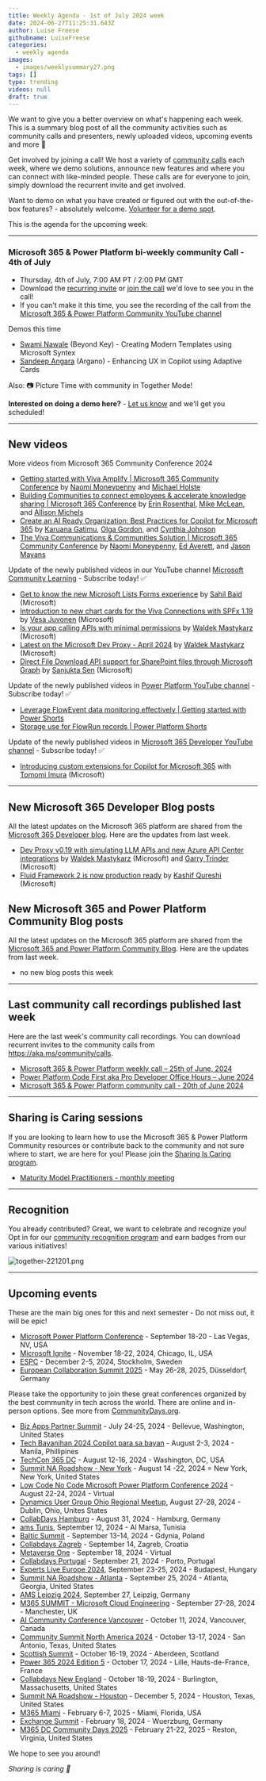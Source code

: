 ```yaml
---
title: Weekly Agenda - 1st of July 2024 week
date: 2024-06-27T11:25:31.643Z
author: Luise Freese
githubname: LuiseFreese
categories:
  - weekly agenda
images:
  - images/weeklysummary27.png
tags: []
type: trending
videos: null
draft: true
---
```


We want to give you a better overview on what's happening each week. This is a summary blog post of all the community activities such as community calls and presenters, newly uploaded videos, upcoming events and more 🚀 

Get involved by joining a call! We host a variety of [community calls](https://aka.ms/community/calls) each week, where we demo solutions, announce new features and where you can connect with like-minded people. These calls are for everyone to join, simply download the recurrent invite and get involved. 

Want to demo on what you have created or figured out with the out-of-the-box features? - absolutely welcome. [Volunteer for a demo spot](https://aka.ms/community/request/demo).

This is the agenda for the upcoming week:

---

### Microsoft 365 & Power Platform bi-weekly community Call - 4th of July

* Thursday, 4th of July, 7:00 AM PT / 2:00 PM GMT
* Download the [recurring invite](https://aka.ms/spdev-sig-call) or [join the call](https://aka.ms/spdev-sig-call-join) we'd love to see you in the call!
* If you can't make it this time, you see the recording of the call from the [Microsoft 365 & Power Platform Community YouTube channel](https://www.youtube.com/watch?v=gAqUr9wa2_0&list=PLR9nK3mnD-OURfm5Ypu-wK52cxBv_gXCA)

Demos this time

* [Swami Nawale](https://www.linkedin.com/in/swaminawale/) (Beyond Key) - Creating Modern Templates using Microsoft Syntex
* [Sandeep Angara](https://www.linkedin.com/in/sandeep-angara/) (Argano) - Enhancing UX in Copilot using Adaptive Cards


Also: 📷 Picture Time with community in Together Mode!

**Interested on doing a demo here?** - [Let us know](https://aka.ms/community/request/demo) and we'll get you scheduled!


---

## New videos 


More videos from Microsoft 365 Community Conference 2024

* [Getting started with Viva Amplify | Microsoft 365 Community Conference](https://www.youtube.com/watch?v=IYpqqbp2TLw) by [Naomi Moneypenny](https://linkedin.com/in/moneypenny) and [Michael Holste](https://linkedin.com/in/michaelholste)
* [Building Communities to connect employees & accelerate knowledge sharing | Microsoft 365 Conference](https://www.youtube.com/watch?v=NeZpsJTFagQ) by [Erin Rosenthal](https://linkedin.com/in/erinrosenthal), [Mike McLean](https://www.linkedin.com/in/michaeltmclean), and [Allison Michels](https://linkedin.com/in/michelsallison)
* [Create an AI Ready Organization: Best Practices for Copilot for Microsoft 365](https://www.youtube.com/watch?v=p1d1GSc-fG4) by [Karuana Gatimu](https://linkedin.com/in/karuanagatimu), [Olga Gordon](https://linkedin.com/in/olga-gordon-b1531118), and [Cynthia Johnson](https://linkedin.com/in/cynthiajohnson123)
* [The Viva Communications & Communities Solution | Microsoft 365 Community Conference](https://www.youtube.com/watch?v=Sw9jmsaz0B0) by [Naomi Moneypenny](https://linkedin.com/in/moneypenny), [Ed Averett](https://linkedin.com/in/edaverett), and [Jason Mayans](https://linkedin.com/in/mayans)


Update of the newly published videos in our YouTube channel [Microsoft Community Learning](https://www.youtube.com/channel/UC_mKdhw-V6CeCM7gTo_Iy7w) - Subscribe today! ✅

* [Get to know the new Microsoft Lists Forms experience](https://www.youtube.com/watch?v=aCFp-L6aD-M) by [Sahil Baid](https://linkedin.com/in/baidsahil) (Microsoft)
* [Introduction to new chart cards for the Viva Connections with SPFx 1.19](https://www.youtube.com/watch?v=0TYuhe5B4iU) by [Vesa Juvonen](https://www.linkedin.com/in/vesajuvonen/) (Microsoft)
* [Is your app calling APIs with minimal permissions](https://www.youtube.com/watch?v=fFr3tFBp1Z8) by [Waldek Mastykarz](https://www.linkedin.com/in/waldekmastykarz/) (Microsoft)
* [Latest on the Microsoft Dev Proxy - April 2024](https://www.youtube.com/watch?v=R8J6qWqkTV0) by [Waldek Mastykarz](https://www.linkedin.com/in/waldekmastykarz/) (Microsoft)
* [Direct File Download API support for SharePoint files through Microsoft Graph](https://www.youtube.com/watch?v=L3R6NX3wEiw) by [Sanjukta Sen](https://linkedin.com/in/sensanjukta) (Microsoft)


Update of the newly published videos in [Power Platform YouTube channel](https://www.youtube.com/@mspowerplatform) - Subscribe today! ✅

* [Leverage FlowEvent data monitoring effectively | Getting started with Power Shorts](https://www.youtube.com/watch?v=cy_WW1aXQQQ)
* [Storage use for FlowRun records | Power Platform Shorts](https://www.youtube.com/watch?v=wZEluFRwezM)


Update of the newly published videos in [Microsoft 365 Developer YouTube channel](https://www.youtube.com/@Microsoft365Developer) - Subscribe today! ✅

* [Introducing custom extensions for Copilot for Microsoft 365](https://www.youtube.com/watch?v=ILPOhVz9OdI) with [Tomomi Imura](https://www.linkedin.com/in/tomomi/) (Microsoft)

---

## New Microsoft 365 Developer Blog posts

All the latest updates on the Microsoft 365 platform are shared from the [Microsoft 365 Developer blog](https://devblogs.microsoft.com/microsoft365dev/). Here are the updates from last week.

* [Dev Proxy v0.19 with simulating LLM APIs and new Azure API Center integrations](https://devblogs.microsoft.com/microsoft365dev/dev-proxy-v0-19-with-simulating-llm-apis-and-new-azure-api-center-integrations/) by  [Waldek Mastykarz](https://www.linkedin.com/in/waldekmastykarz/) (Microsoft) and [Garry Trinder](https://www.linkedin.com/in/garry-trinder/) (Microsoft)
* [Fluid Framework 2 is now production ready](https://devblogs.microsoft.com/microsoft365dev/fluid-framework-2-is-now-production-ready/) by [Kashif Qureshi](https://www.linkedin.com/in/kashq/) (Microsoft)



## New Microsoft 365 and Power Platform Community Blog posts

All the latest updates on the Microsoft 365 platform are shared from the [Microsoft 365 and Power Platform Community Blog](https://pnp.github.io/blog/). Here are the updates from last week.

* no new blog posts this week


---

## Last community call recordings published last week

Here are the last week's community call recordings. You can download recurrent invites to the community calls from https://aka.ms/community/calls.

* [Microsoft 365 & Power Platform weekly call – 25th of June, 2024](https://www.youtube.com/watch?v=nIbHyF9yCjg)
* [Power Platform Code First aka Pro Developer Office Hours – June 2024](https://www.youtube.com/watch?v=sxTWkMNcTy8)
* [Microsoft 365 & Power Platform community call - 20th of June 2024](https://www.youtube.com/watch?v=zmsW1DhQcD8)

---

## Sharing is Caring sessions

If you are looking to learn how to use the Microsoft 365 & Power Platform Community resources or contribute back to the community and not sure where to start, we are here for you! Please join the [Sharing Is Caring program](https://pnp.github.io/sharing-is-caring/).

* [Maturity Model Practitioners - monthly meeting](https://aka.ms/mm4m365/invite)

---

## Recognition

You already contributed? Great, we want to celebrate and recognize you! Opt in for our [community recognition program](https://pnp.github.io/recognitionprogram/) and earn badges from our various initiatives! 

![together-221201.png](images/community-recognization-program.png)

---

## Upcoming events

These are the main big ones for this and next semester - Do not miss out, it will be epic!

* [Microsoft Power Platform Conference](https://powerplatformconf.com/#!/) - September 18-20 - Las Vegas, NV, USA
* [Microsoft Ignite](https://ignite.microsoft.com/en-US/home) - November 18-22, 2024, Chicago, IL, USA
* [ESPC](https://www.sharepointeurope.com/) - December 2-5, 2024, Stockholm, Sweden
* [European Collaboration Summit 2025](https://collabsummit.eu/) - May 26-28, 2025, Düsseldorf, Germany

Please take the opportunity to join these great conferences organized by the best community in tech across the world. There are online and in-person options. See more from [CommunityDays.org](https://www.communitydays.org/).

* [Biz Apps Partner Summit](https://www.communitydays.org/event/2024-07-24/biz-apps-partner-summit) - July 24-25, 2024 - Bellevue, Washington, United States
* [Tech Bayanihan 2024 Copilot para sa bayan](https://www.communitydays.org/event/2024-08-02/techbayanihan-2024-copilot-para-sa-bayan) - August 2-3, 2024 - Manila, Phillipines
* [TechCon 365 DC](https://www.communitydays.org/event/2024-08-12/techcon365-dc) - August 12-16, 2024 - Washington, DC, USA
* [Summit NA Roadshow - New York](https://www.communitydays.org/event/2024-08-14/summit-na-roadshow-new-york) - August 14 -22, 2024 = New York, New York, United States
* [Low Code No Code Microsoft Power Platform Conference 2024](https://www.communitydays.org/event/2024-08-22/low-code-no-code-microsoft-power-platform-conference-2024) - August 22-24, 2024 - Virtual
* [Dynamics User Group Ohio Regional Meetup](https://www.communitydays.org/event/2024-08-27/dynamics-user-group-ohio-regional-meetup-2024), August 27-28, 2024 - Dublin, Ohio, Unites States
* [CollabDays Hamburg](https://www.communitydays.org/event/2024-08-31/collabdays-hamburg-2024) - August 31, 2024 - Hamburg, Germany
* [ams Tunis](https://www.communitydays.org/event/2024-09-12/ams-tunis), September 12, 2024 - Al Marsa, Tunisia
* [Baltic Summit](https://www.communitydays.org/event/2024-09-13/baltic-summit-2024) - September 13-14, 2024 - Gdynia, Poland
* [Collabdays Zagreb](https://www.communitydays.org/event/2024-09-14/collabdays-2024-zagreb) - September 14, Zagreb, Croatia
* [Metaverse One](https://www.communitydays.org/event/2024-09-18/metaverse-one-2024) - September 18, 2024 - Virtual
* [Collabdays Portugal](https://www.communitydays.org/event/2024-09-21/collabdays-portugal) - September 21, 2024 - Porto, Portugal
* [Experts Live Europe 2024](https://www.communitydays.org/event/2024-09-23/experts-live-europe-2024), September 23-25, 2024 - Budapest, Hungary
* [Summit NA Roadshow - Atlanta](https://www.communitydays.org/event/2024-09-25/summit-na-roadshow-atlanta) - September 25, 2024 - Atlanta, Georgia, United States
* [AMS Leipzig 2024](https://www.communitydays.org/event/2024-09-27/ams-leipzig-2024), September 27, Leipzig, Germany
* [M365 SUMMIT - Microsoft Cloud Engineering](https://www.communitydays.org/event/2024-09-27/m365-summit-microsoft-cloud-engineering) - September 27-28, 2024 - Manchester, UK
* [AI Community Conference Vancouver](https://www.communitydays.org/event/2024-10-11/ai-community-conference-vancouver-2024) - October 11, 2024, Vancouver, Canada
* [Community Summit North America 2024](https://www.communitydays.org/event/2024-10-13/community-summit-north-america-2024) - October 13-17, 2024 - San Antonio, Texas, United States
* [Scottish Summit](https://www.communitydays.org/event/2024-10-16/scottish-summit-2024) - October 16-19, 2024 - Aberdeen, Scotland
* [Power 365 2024 Edition 5](https://www.communitydays.org/event/2024-10-17/power-365-2024-edition-5) - October 17, 2024 - Lille, Hauts-de-France, France
* [Collabdays New England](https://www.communitydays.org/event/2024-10-18/collabdays-new-england) - October 18-19, 2024 - Burlington, Massachusetts, United States
* [Summit NA Roadshow - Houston](https://www.communitydays.org/event/2024-12-05/summit-na-roadshow-houston) - December 5, 2024 - Houston, Texas, United States
* [M365 Miami](https://www.communitydays.org/event/2025-02-06/m365-miami) - February 6-7, 2025 - Miami, Florida, USA
* [Exchange Summit](https://www.communitydays.org/event/2025-02-18/exchange-summit-2025) - February 18, 2024 - Wuerzburg, Germany
* [M365 DC Community Days 2025](https://www.communitydays.org/event/2025-02-21/m365-dc-community-days-2025) - February 21-22, 2025 - Reston, Virginia, United States

We hope to see you around!

_Sharing is caring 🧡_

